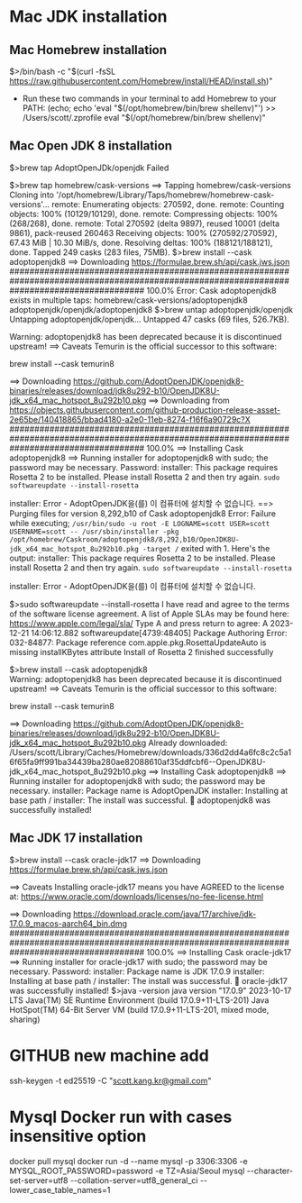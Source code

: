 # Mac JDK installation
## Mac Homebrew installation
$>/bin/bash -c "$(curl -fsSL https://raw.githubusercontent.com/Homebrew/install/HEAD/install.sh)"

- Run these two commands in your terminal to add Homebrew to your PATH:
    (echo; echo 'eval "$(/opt/homebrew/bin/brew shellenv)"') >> /Users/scott/.zprofile
    eval "$(/opt/homebrew/bin/brew shellenv)"

## Mac Open JDK 8 installation
$>brew tap AdoptOpenJDk/openjdk
Failed 

$>brew tap homebrew/cask-versions
==> Tapping homebrew/cask-versions
Cloning into '/opt/homebrew/Library/Taps/homebrew/homebrew-cask-versions'...
remote: Enumerating objects: 270592, done.
remote: Counting objects: 100% (10129/10129), done.
remote: Compressing objects: 100% (268/268), done.
remote: Total 270592 (delta 9897), reused 10001 (delta 9861), pack-reused 260463
Receiving objects: 100% (270592/270592), 67.43 MiB | 10.30 MiB/s, done.
Resolving deltas: 100% (188121/188121), done.
Tapped 249 casks (283 files, 75MB).
$>brew install --cask adoptopenjdk8
==> Downloading https://formulae.brew.sh/api/cask.jws.json
########################################################################################################################################### 100.0%
Error: Cask adoptopenjdk8 exists in multiple taps:
  homebrew/cask-versions/adoptopenjdk8
  adoptopenjdk/openjdk/adoptopenjdk8
$>brew untap adoptopenjdk/openjdk
Untapping adoptopenjdk/openjdk...
Untapped 47 casks (69 files, 526.7KB).

Warning: adoptopenjdk8 has been deprecated because it is discontinued upstream!
==> Caveats
Temurin is the official successor to this software:

  brew install --cask temurin8

==> Downloading https://github.com/AdoptOpenJDK/openjdk8-binaries/releases/download/jdk8u292-b10/OpenJDK8U-jdk_x64_mac_hotspot_8u292b10.pkg
==> Downloading from https://objects.githubusercontent.com/github-production-release-asset-2e65be/140418865/bbad4180-a2e0-11eb-8274-f16f6a90729c?X
########################################################################################################################################### 100.0%
==> Installing Cask adoptopenjdk8
==> Running installer for adoptopenjdk8 with sudo; the password may be necessary.
Password:
installer: This package requires Rosetta 2 to be installed.
                Please install Rosetta 2 and then try again.
                    `sudo softwareupdate --install-rosetta`

installer: Error - AdoptOpenJDK을(를) 이 컴퓨터에 설치할 수 없습니다.
==> Purging files for version 8,292,b10 of Cask adoptopenjdk8
Error: Failure while executing; `/usr/bin/sudo -u root -E LOGNAME=scott USER=scott USERNAME=scott -- /usr/sbin/installer -pkg /opt/homebrew/Caskroom/adoptopenjdk8/8,292,b10/OpenJDK8U-jdk_x64_mac_hotspot_8u292b10.pkg -target /` exited with 1. Here's the output:
installer: This package requires Rosetta 2 to be installed.
                Please install Rosetta 2 and then try again.
                    `sudo softwareupdate --install-rosetta`

installer: Error - AdoptOpenJDK을(를) 이 컴퓨터에 설치할 수 없습니다.

$>sudo softwareupdate --install-rosetta
I have read and agree to the terms of the software license agreement. A list of Apple SLAs may be found here: https://www.apple.com/legal/sla/
Type A and press return to agree: A
2023-12-21 14:06:12.882 softwareupdate[4739:48405] Package Authoring Error: 032-84877: Package reference com.apple.pkg.RosettaUpdateAuto is missing installKBytes attribute
Install of Rosetta 2 finished successfully

$>brew install --cask adoptopenjdk8    
Warning: adoptopenjdk8 has been deprecated because it is discontinued upstream!
==> Caveats
Temurin is the official successor to this software:

  brew install --cask temurin8

==> Downloading https://github.com/AdoptOpenJDK/openjdk8-binaries/releases/download/jdk8u292-b10/OpenJDK8U-jdk_x64_mac_hotspot_8u292b10.pkg
Already downloaded: /Users/scott/Library/Caches/Homebrew/downloads/336d2dd4a6fc8c2c5a16f65fa9ff991ba34439ba280ae82088610af35ddfcbf6--OpenJDK8U-jdk_x64_mac_hotspot_8u292b10.pkg
==> Installing Cask adoptopenjdk8
==> Running installer for adoptopenjdk8 with sudo; the password may be necessary.
installer: Package name is AdoptOpenJDK
installer: Installing at base path /
installer: The install was successful.
🍺  adoptopenjdk8 was successfully installed!

## Mac JDK 17 installation

$>brew install --cask oracle-jdk17
==> Downloading https://formulae.brew.sh/api/cask.jws.json

==> Caveats
Installing oracle-jdk17 means you have AGREED to the license at:
  https://www.oracle.com/downloads/licenses/no-fee-license.html

==> Downloading https://download.oracle.com/java/17/archive/jdk-17.0.9_macos-aarch64_bin.dmg
########################################################################################################################################### 100.0%
==> Installing Cask oracle-jdk17
==> Running installer for oracle-jdk17 with sudo; the password may be necessary.
Password:
installer: Package name is JDK 17.0.9
installer: Installing at base path /
installer: The install was successful.
🍺  oracle-jdk17 was successfully installed!
$>java -version
java version "17.0.9" 2023-10-17 LTS
Java(TM) SE Runtime Environment (build 17.0.9+11-LTS-201)
Java HotSpot(TM) 64-Bit Server VM (build 17.0.9+11-LTS-201, mixed mode, sharing)

# GITHUB new machine add
ssh-keygen -t ed25519 -C "scott.kang.kr@gmail.com"

# Mysql Docker run with cases insensitive option
docker pull mysql
docker run -d --name mysql -p 3306:3306 -e MYSQL_ROOT_PASSWORD=password -e TZ=Asia/Seoul mysql --character-set-server=utf8 --collation-server=utf8_general_ci --lower_case_table_names=1
